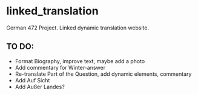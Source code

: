 # linked_translation
German 472 Project. Linked dynamic translation website.

## TO DO:
- Format Biography, improve text, maybe add a photo
- Add commentary for Winter-answer
- Re-translate Part of the Question, add dynamic elements, commentary
- Add Auf Sicht
- Add Außer Landes?